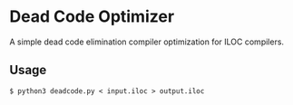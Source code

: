 # Dead Code Optimizer

A simple dead code elimination compiler optimization for ILOC compilers. 

## Usage

```console
$ python3 deadcode.py < input.iloc > output.iloc
```
